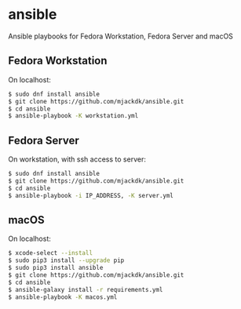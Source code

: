 # ansible
Ansible playbooks for Fedora Workstation, Fedora Server and macOS

## Fedora Workstation

On localhost:
``` bash
$ sudo dnf install ansible
$ git clone https://github.com/mjackdk/ansible.git
$ cd ansible
$ ansible-playbook -K workstation.yml
```

## Fedora Server

On workstation, with ssh access to server:
``` bash
$ sudo dnf install ansible
$ git clone https://github.com/mjackdk/ansible.git
$ cd ansible
$ ansible-playbook -i IP_ADDRESS, -K server.yml
```
## macOS

On localhost:
``` bash
$ xcode-select --install
$ sudo pip3 install --upgrade pip
$ sudo pip3 install ansible
$ git clone https://github.com/mjackdk/ansible.git
$ cd ansible
$ ansible-galaxy install -r requirements.yml
$ ansible-playbook -K macos.yml
```
